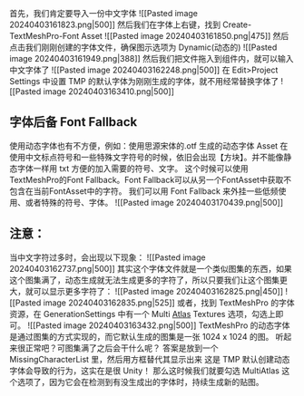 首先，我们肯定要导入一份中文字体
![[Pasted image 20240403161823.png|500]]
然后我们在字体上右键，找到 Create-TextMeshPro-Font Asset
![[Pasted image 20240403161850.png|475]]
然后点击我们刚刚创建的字体文件，确保图示选项为 Dynamic(动态的)
![[Pasted image 20240403161949.png|388]]
然后我们把文件拖入到组件内，就可以输入中文字体了
![[Pasted image 20240403162248.png|500]]
在 Edit>Project Settings 中设置 TMP 的默认字体为刚刚生成的字体，就不用经常替换字体了
![[Pasted image 20240403163410.png|500]]
## 字体后备 Font Fallback
使用动态字体也有不方便，例如：使用思源宋体的.otf 生成的动态字体 Asset 在使用中文标点符号和一些特殊文字符号的时候，依旧会出现【方块】。并不能像静态字体一样用 txt 方便的加入需要的符号、文字。
这个时候可以使用TextMeshPro的Font Fallback。Font Fallback可以从另一个FontAsset中获取不包含在当前FontAsset中的字符。
我们可以用 Font Fallback 来外挂一些低频使用、或者特殊的符号、字体。
![[Pasted image 20240403170439.png|500]]

## 注意：
当中文字符过多时，会出现以下现象：
![[Pasted image 20240403162737.png|500]]
其实这个字体文件就是一个类似图集的东西，如果这个图集满了，动态生成就无法生成更多的字符了，所以只要我们让这个图集更大，就可以显示更多字符了：
![[Pasted image 20240403162825.png|450]] ![[Pasted image 20240403162835.png|525]]
或者，找到 TextMeshPro 的字体资源，在 GenerationSettings 中有一个 Multi [Atlas](https://so.csdn.net/so/search?q=Atlas&spm=1001.2101.3001.7020) Textures 选项，勾选上即可。
![[Pasted image 20240403163432.png|500]]
TextMeshPro 的动态字体是通过图集的方式实现的，而它默认生成的图集是一张 1024 x 1024 的图。
听起来很正常吧？可图集满了之后会干什么呢？
答案是放到一个 MissingCharacterList 里，然后用方框替代其显示出来
这是 TMP 默认创建动态字体会导致的行为，这实在是很 Unity！
那么这时候我们就要勾选 MultiAtlas 这个选项了，因为它会在检测到有没生成出的字体时，持续生成新的贴图。
